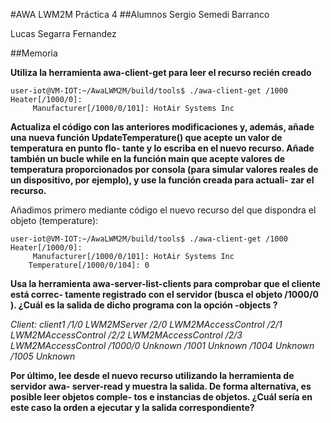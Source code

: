 #AWA LWM2M Práctica 4
##Alumnos 
Sergio Semedi Barranco

Lucas Segarra Fernandez

##Memoria


__Utiliza la herramienta awa-client-get para leer el recurso recién creado__

    user-iot@VM-IOT:~/AwaLWM2M/build/tools$ ./awa-client-get /1000
    Heater[/1000/0]:
         Manufacturer[/1000/0/101]: HotAir Systems Inc

__Actualiza el código con las anteriores modificaciones y, además, añade una nueva
función UpdateTemperature() que acepte un valor de temperatura en punto flo-
tante y lo escriba en el nuevo recurso. Añade también un bucle while en la función
main que acepte valores de temperatura proporcionados por consola (para simular
valores reales de un dispositivo, por ejemplo), y use la función creada para actuali-
zar el recurso.__


Añadimos primero mediante código el nuevo recurso del que dispondra el objeto
(temperature):

    user-iot@VM-IOT:~/AwaLWM2M/build/tools$ ./awa-client-get /1000
    Heater[/1000/0]:
         Manufacturer[/1000/0/101]: HotAir Systems Inc
        Temperature[/1000/0/104]: 0

__Usa la herramienta awa-server-list-clients para comprobar que el cliente está correc-
tamente registrado con el servidor (busca el objeto /1000/0
). ¿Cuál es la salida de dicho programa con la opción -objects ?__

_Client: client1
  /1/0     LWM2MServer
  /2/0     LWM2MAccessControl
  /2/1     LWM2MAccessControl
  /2/2     LWM2MAccessControl
  /2/3     LWM2MAccessControl
  /1000/0 Unknown
  /1001 Unknown
  /1004 Unknown
  /1005 Unknown_

__Por último, lee desde el nuevo recurso utilizando la herramienta de servidor awa-
server-read y muestra la salida. De forma alternativa, es posible leer objetos comple-
tos e instancias de objetos. ¿Cuál sería en este caso la orden a ejecutar y la salida
correspondiente?__
